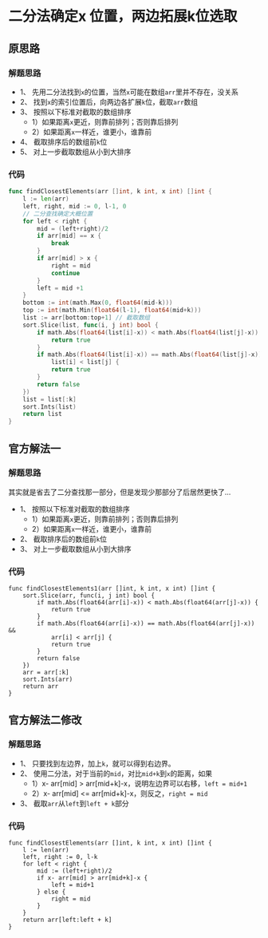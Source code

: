 # 二分法确定x 位置，两边拓展k位选取
## 原思路
### 解题思路
* 1、 先用二分法找到``x``的位置，当然``x``可能在数组``arr``里并不存在，没关系
* 2、 找到``x``的索引位置后，向两边各扩展``k``位，截取``arr``数组
* 3、 按照以下标准对截取的数组排序
    * 1）如果距离``x``更近，则靠前排列；否则靠后排列
    * 2）如果距离``x``一样近，谁更小，谁靠前
* 4、 截取排序后的数组前``k``位
* 5、 对上一步截取数组从小到大排序

### 代码

```go
func findClosestElements(arr []int, k int, x int) []int {	
	l := len(arr)
	left, right, mid := 0, l-1, 0
	// 二分查找确定大概位置
	for left < right {
		mid = (left+right)/2
		if arr[mid] == x {
			break
		}
		if arr[mid] > x {
			right = mid
			continue
		}
		left = mid +1
	}
	bottom := int(math.Max(0, float64(mid-k)))
	top := int(math.Min(float64(l-1), float64(mid+k)))
	list := arr[bottom:top+1] // 截取数组
	sort.Slice(list, func(i, j int) bool {
		if math.Abs(float64(list[i]-x)) < math.Abs(float64(list[j]-x)) {
			return true
		}
		if math.Abs(float64(list[i]-x)) == math.Abs(float64(list[j]-x)) &&
			list[i] < list[j] {
			return true
		}
		return false
	})
	list = list[:k]
	sort.Ints(list)
	return list
}
```
## 官方解法一
### 解题思路
其实就是省去了二分查找那一部分，但是发现少那部分了后居然更快了...

* 1、 按照以下标准对截取的数组排序
    * 1）如果距离``x``更近，则靠前排列；否则靠后排列
    * 2）如果距离``x``一样近，谁更小，谁靠前
* 2、 截取排序后的数组前``k``位
* 3、 对上一步截取数组从小到大排序
### 代码
```
func findClosestElements1(arr []int, k int, x int) []int {
	sort.Slice(arr, func(i, j int) bool {
		if math.Abs(float64(arr[i]-x)) < math.Abs(float64(arr[j]-x)) {
			return true
		}
		if math.Abs(float64(arr[i]-x)) == math.Abs(float64(arr[j]-x)) &&
			arr[i] < arr[j] {
			return true
		}
		return false
	})
	arr = arr[:k]
	sort.Ints(arr)
	return arr
}
```

## 官方解法二修改
### 解题思路
* 1、 只要找到左边界，加上``k``，就可以得到右边界。
* 2、 使用二分法，对于当前的``mid``，对比``mid+k``到``x``的距离，如果
    * 1）x- arr[mid] > arr[mid+k]-x，说明左边界可以右移，``left = mid+1``
    * 2）x- arr[mid] <= arr[mid+k]-x，则反之，``right = mid``
* 3、 截取``arr``从``left``到``left + k``部分
### 代码
```
func findClosestElements(arr []int, k int, x int) []int {
	l := len(arr)
	left, right := 0, l-k
	for left < right {
		mid := (left+right)/2
		if x- arr[mid] > arr[mid+k]-x {
			left = mid+1
		} else {
			right = mid
		}
	}
	return arr[left:left + k]
}
```
